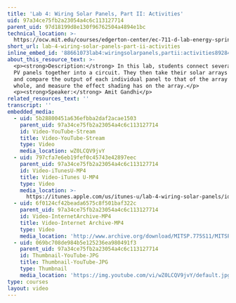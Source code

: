 ```yaml
---
title: 'Lab 4: Wiring Solar Panels, Part II: Activities'
uid: 97a34ce75fb2a23054a4c6c113127714
parent_uid: 97d18199d8e130f96762504a4894e1bc
technical_location: >-
  https://ocw.mit.edu/courses/edgerton-center/ec-711-d-lab-energy-spring-2011/solar/lab-4-wiring-solar-panels-part-ii-activities
short_url: lab-4-wiring-solar-panels-part-ii-activities
inline_embed_id: '88661073lab4:wiringsolarpanels,partii:activities89284362'
about_this_resource_text: >-
  <p><strong>Description:</strong> In this lab, students connect several small
  PV panels together into a circuit. They then take their solar arrays outside
  and compare the output of each individual panel to that of the array as a
  whole, and measure the effect shading has on the array.</p>
  <p><strong>Speaker:</strong> Amit Gandhi</p>
related_resources_text: ''
transcript: ''
embedded_media:
  - uid: 5b28800451a636efbba2daf2acae1503
    parent_uid: 97a34ce75fb2a23054a4c6c113127714
    id: Video-YouTube-Stream
    title: Video-YouTube-Stream
    type: Video
    media_location: wZ0LCQV9jvY
  - uid: 797cfa7e6eb19fef0c45743e42897eec
    parent_uid: 97a34ce75fb2a23054a4c6c113127714
    id: Video-iTunesU-MP4
    title: Video-iTunes U-MP4
    type: Video
    media_location: >-
      https://itunes.apple.com/us/itunes-u/lab-4-wiring-solar-panels/id591211144?i=136606455
  - uid: 6f0124cf42beada6575c8f501baf322c
    parent_uid: 97a34ce75fb2a23054a4c6c113127714
    id: Video-InternetArchive-MP4
    title: Video-Internet Archive-MP4
    type: Video
    media_location: 'http://www.archive.org/download/MITSP.775S11/MITSP_775S11lab04-2_300k.mp4'
  - uid: 069bc708de984b5e125236ea980491f3
    parent_uid: 97a34ce75fb2a23054a4c6c113127714
    id: Thumbnail-YouTube-JPG
    title: Thumbnail-YouTube-JPG
    type: Thumbnail
    media_location: 'https://img.youtube.com/vi/wZ0LCQV9jvY/default.jpg'
type: courses
layout: video
---
```

